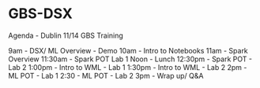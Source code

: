 # GBS-DSX

Agenda - Dublin 11/14 GBS Training

9am - DSX/ ML Overview - Demo
10am - Intro to Notebooks
11am - Spark Overview 
11:30am - Spark POT Lab 1
Noon - Lunch
12:30pm - Spark POT - Lab 2
1:00pm - Intro to WML - Lab 1
1:30pm - Intro to WML - Lab 2
2pm - ML POT - Lab 1
2:30 - ML POT - Lab 2
3pm - Wrap up/ Q&A
